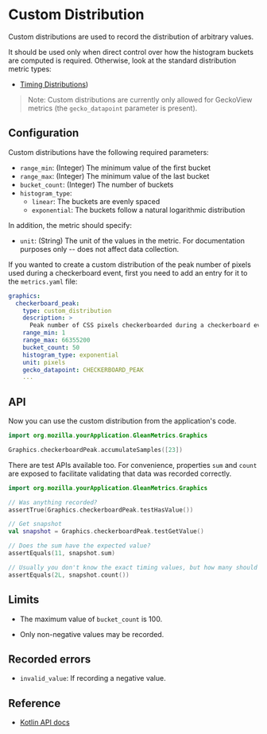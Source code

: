 # Custom Distribution

Custom distributions are used to record the distribution of arbitrary values.

It should be used only when direct control over how the histogram buckets are computed is required.
Otherwise, look at the standard distribution metric types:

* [Timing Distributions](timing_distribution.md))

> Note: Custom distributions are currently only allowed for GeckoView metrics (the `gecko_datapoint` parameter is present).

## Configuration

Custom distributions have the following required parameters:

  - `range_min`: (Integer) The minimum value of the first bucket
  - `range_max`: (Integer) The minimum value of the last bucket
  - `bucket_count`: (Integer) The number of buckets
  - `histogram_type`:
    - `linear`: The buckets are evenly spaced
    - `exponential`: The buckets follow a natural logarithmic distribution

In addition, the metric should specify:

  - `unit`: (String) The unit of the values in the metric. For documentation purposes only -- does not affect data collection.

If you wanted to create a custom distribution of the peak number of pixels used during a checkerboard event, first you need to add an entry for it to the `metrics.yaml` file:

```YAML
graphics:
  checkerboard_peak:
    type: custom_distribution
    description: >
      Peak number of CSS pixels checkerboarded during a checkerboard event.
    range_min: 1
    range_max: 66355200
    bucket_count: 50
    histogram_type: exponential
    unit: pixels
    gecko_datapoint: CHECKERBOARD_PEAK
    ...
```

## API

Now you can use the custom distribution from the application's code.

```Kotlin
import org.mozilla.yourApplication.GleanMetrics.Graphics

Graphics.checkerboardPeak.accumulateSamples([23])
```

There are test APIs available too.  For convenience, properties `sum` and `count` are exposed to facilitate validating that data was recorded correctly.

```Kotlin
import org.mozilla.yourApplication.GleanMetrics.Graphics

// Was anything recorded?
assertTrue(Graphics.checkerboardPeak.testHasValue())

// Get snapshot
val snapshot = Graphics.checkerboardPeak.testGetValue()

// Does the sum have the expected value?
assertEquals(11, snapshot.sum)

// Usually you don't know the exact timing values, but how many should have been recorded.
assertEquals(2L, snapshot.count())
```

## Limits

* The maximum value of `bucket_count` is 100.

* Only non-negative values may be recorded.

## Recorded errors

* `invalid_value`: If recording a negative value.

## Reference

* [Kotlin API docs](../../../javadoc/glean/mozilla.telemetry.glean.private/-custom-distribution-metric-type/index.html)
